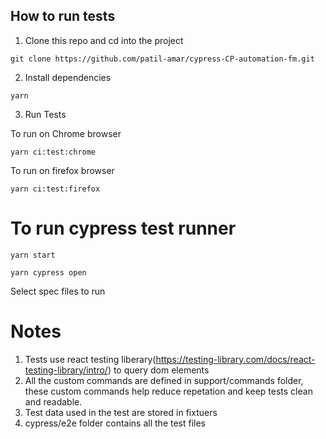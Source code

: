## How to run tests

1. Clone this repo and cd into the project

```
git clone https://github.com/patil-amar/cypress-CP-automation-fm.git
```

2. Install dependencies

```
yarn
```

3. Run Tests

To run on Chrome browser
```
yarn ci:test:chrome
```
To run on firefox browser
```
yarn ci:test:firefox
```

# To run cypress test runner
```
yarn start
```
```
yarn cypress open
```
Select spec files to run

# Notes
1. Tests use react testing liberary(https://testing-library.com/docs/react-testing-library/intro/) to query dom elements
2. All the custom commands are defined in support/commands folder, these custom commands help reduce repetation and keep tests clean and readable.
3. Test data used in the test are stored in fixtuers
4. cypress/e2e folder contains all the test files
